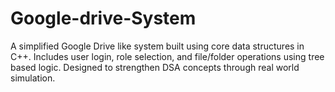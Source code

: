 # Google-drive-System
A simplified Google Drive like system built using core data structures in C++. Includes user login, role selection, and file/folder operations using tree based logic. Designed to strengthen DSA concepts through real world simulation.

